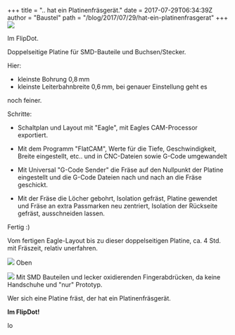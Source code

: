 +++
title = ".. hat ein Platinenfräsgerät."
date = 2017-07-29T06:34:39Z
author = "Baustel"
path = "/blog/2017/07/29/hat-ein-platinenfrasgerat"
+++
[![](/media/cool.serendipityThumb.jpg)](/media/cool.jpg)

Im FlipDot.

Doppelseitige Platine für SMD-Bauteile und Buchsen/Stecker.

Hier:

- kleinste Bohrung 0,8 mm  
- kleinste Leiterbahnbreite 0,6 mm, bei genauer Einstellung geht es

noch feiner.

Schritte:

- Schaltplan und Layout mit \"Eagle\", mit Eagles CAM-Processor
exportiert.

- Mit dem Programm \"FlatCAM\", Werte für die Tiefe, Geschwindigkeit,
Breite eingestellt, etc.. und in CNC-Dateien sowie G-Code umgewandelt

- Mit Universal \"G-Code Sender\" die Fräse auf den Nullpunkt der
Platine eingestellt und die G-Code Dateien nach und nach an die Fräse
geschickt.

- Mit der Fräse die Löcher gebohrt, Isolation gefräst, Platine gewendet
und Fräse an extra Passmarken neu zentriert, Isolation der Rückseite
gefräst, ausschneiden lassen.

Fertig :)

Vom fertigen Eagle-Layout bis zu dieser doppelseitigen Platine, ca. 4
Std. mit Fräszeit, relativ unerfahren.


[![](/media/CoolOben.serendipityThumb.jpg)](/media/CoolOben.jpg)
Oben

[![](/media/CoolSMD.serendipityThumb.jpg)](/media/CoolSMD.jpg)
Mit SMD Bauteilen
und lecker oxidierenden Fingerabdrücken, da keine Handschuhe und \"nur\"
Prototyp.

Wer sich eine Platine fräst, der hat ein Platinenfräsgerät.

**Im FlipDot!**

Io
